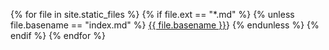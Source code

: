{% for file in site.static_files %}
{% if file.ext == "*.md" %}
{% unless file.basename == "index.md" %}
[{{ file.basename }}]({{site.baseurl}}/{{file.basename}}.html)}
{% endunless %}
{% endif %}
{% endfor %}
